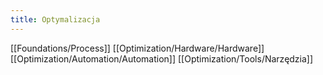 ```yaml
---
title: Optymalizacja
--- 
```


[[Foundations/Process]]
[[Optimization/Hardware/Hardware]]
[[Optimization/Automation/Automation]]
[[Optimization/Tools/Narzędzia]]